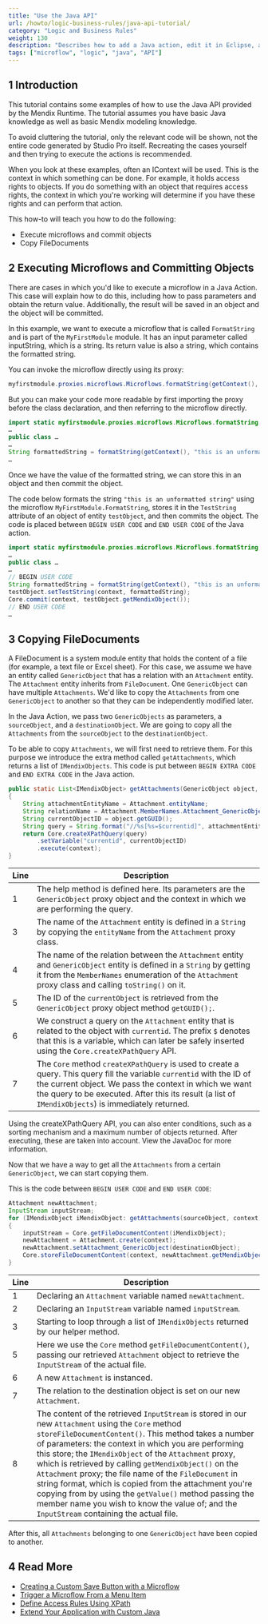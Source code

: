 ```yaml
---
title: "Use the Java API"
url: /howto/logic-business-rules/java-api-tutorial/
category: "Logic and Business Rules"
weight: 130
description: "Describes how to add a Java action, edit it in Eclipse, and call it from a microflow."
tags: ["microflow", "logic", "java", "API"]
---
```


## 1 Introduction

This tutorial contains some examples of how to use the Java API provided by the Mendix Runtime. The tutorial assumes you have basic Java knowledge as well as basic Mendix modeling knowledge.

To avoid cluttering the tutorial, only the relevant code will be shown, not the entire code generated by Studio Pro itself. Recreating the cases yourself and then trying to execute the actions is recommended.

When you look at these examples, often an IContext will be used. This is the context in which something can be done. For example, it holds access rights to objects. If you do something with an object that requires access rights, the context in which you're working will determine if you have these rights and can perform that action.

This how-to will teach you how to do the following:

* Execute microflows and commit objects
* Copy FileDocuments

## 2 Executing Microflows and Committing Objects

There are cases in which you'd like to execute a microflow in a Java Action. This case will explain how to do this, including how to pass parameters and obtain the return value. Additionally, the result will be saved in an object and the object will be committed.

In this example, we want to execute a microflow that is called `FormatString` and is part of the `MyFirstModule` module. It has an input parameter called inputString, which is a string. Its return value is also a string, which contains the formatted string.

You can invoke the microflow directly using its proxy:

```java
myfirstmodule.proxies.microflows.Microflows.formatString(getContext(), "this is an unformatted string");
```

But you can make your code more readable by first importing the proxy before the class declaration, and then referring to the microflow directly. 

```java
import static myfirstmodule.proxies.microflows.Microflows.formatString;
…
public class …
…
String formattedString = formatString(getContext(), "this is an unformatted string");
…
```

Once we have the value of the formatted string, we can store this in an object and then commit the object.

The code below formats the string `"this is an unformatted string"` using the microflow `MyFirstModule.FormatString`, stores it in the `TestString` attribute of an object of entity `testObject`, and then commits the object. The code is placed between `BEGIN USER CODE` and `END USER CODE` of the Java action.

```java
import static myfirstmodule.proxies.microflows.Microflows.formatString;
…
public class …
…
// BEGIN USER CODE
String formattedString = formatString(getContext(), "this is an unformatted string");
testObject.setTestString(context, formattedString);
Core.commit(context, testObject.getMendixObject());
// END USER CODE
…
```

## 3 Copying FileDocuments

A FileDocument is a system module entity that holds the content of a file (for example, a text file or Excel sheet). For this case, we assume we have an entity called `GenericObject` that has a relation with an `Attachment` entity. The `Attachment` entity inherits from `FileDocument`. One `GenericObject` can have multiple `Attachments`. We'd like to copy the `Attachments` from one `GenericObject` to another so that they can be independently modified later.

In the Java Action, we pass two `GenericObjects` as parameters, a `sourceObject`, and a `destinationObject`. We are going to copy all the `Attachments` from the `sourceObject` to the `destinationObject`.

To be able to copy `Attachments`, we will first need to retrieve them. For this purpose we introduce the extra method called `getAttachments`, which returns a list of `IMendixObjects`. This code is put between `BEGIN EXTRA CODE` and `END EXTRA CODE` in the Java action.

```java
public static List<IMendixObject> getAttachments(GenericObject object, IContext context) throws CoreException
{
	String attachmentEntityName = Attachment.entityName;
	String relationName = Attachment.MemberNames.Attachment_GenericObject.toString();
	String currentObjectID = object.getGUID();
	String query = String.format("//%s[%s=$currentid]", attachmentEntityName, relationName);
	return Core.createXPathQuery(query)
		.setVariable("currentid", currentObjectID)
		.execute(context);
}
```

| Line | Description |
| --- | --- |
| 1 | The help method is defined here. Its parameters are the `GenericObject` proxy object and the context in which we are performing the query. |
| 3 | The name of the `Attachment` entity is defined in a `String` by copying the `entityName` from the `Attachment` proxy class. |
| 4 | The name of the relation between the `Attachment` entity and `GenericObject` entity is defined in a `String` by getting it from the `MemberNames` enumeration of the `Attachment` proxy class and calling `toString()` on it. |
| 5 | The ID of the `currentObject` is retrieved from the `GenericObject` proxy object method `getGUID();`. |
| 6 | We construct a query on the `Attachment` entity that is related to the object with `currentid`. The prefix `$` denotes that this is a variable, which can later be safely inserted using the `Core.createXPathQuery` API.
| 7 | The `Core` method `createXPathQuery` is used to create a query. This query fill the variable `currentid` with the ID of the current object. We pass the context in which we want the query to be executed. After this its result (a list of `IMendixObjects`) is immediately returned.

Using the createXPathQuery API, you can also enter conditions, such as a sorting mechanism and a maximum number of objects returned. After executing, these are taken into account. View the JavaDoc for more information.

Now that we have a way to get all the `Attachments` from a certain `GenericObject`, we can start copying them.

This is the code between `BEGIN USER CODE` and `END USER CODE`:

```java
Attachment newAttachment;
InputStream inputStream;
for (IMendixObject iMendixObject: getAttachments(sourceObject, context))
{
	inputStream = Core.getFileDocumentContent(iMendixObject);
	newAttachment = Attachment.create(context);
	newAttachment.setAttachment_GenericObject(destinationObject);
	Core.storeFileDocumentContent(context, newAttachment.getMendixObject(), (String) iMendixObject.getValue(system.proxies.Document.MemberNames.Name.toString()),  inputStream);
}
```

| Line | Description |
| --- | --- |
| 1 | Declaring an `Attachment` variable named `newAttachment`. |
| 2 | Declaring an `InputStream` variable named `inputStream`. |
| 3 | Starting to loop through a list of `IMendixObjects` returned by our helper method. |
| 5 | Here we use the `Core` method `getFileDocumentContent()`, passing our retrieved `Attachment` object to retrieve the `InputStream` of the actual file. |
| 6 | A new `Attachment` is instanced. |
| 7 | The relation to the destination object is set on our new `Attachment`. |
| 8 | The content of the retrieved `InputStream` is stored in our new `Attachment` using the `Core` method `storeFileDocumentContent()`. This method takes a number of parameters: the context in which you are performing this store; the `IMendixObject` of the `Attachment` proxy, which is retrieved by calling `getMendixObject()` on the `Attachment` proxy; the file name of the `FileDocument` in string format, which is copied from the attachment you're copying from by using the `getValue()` method passing the member name you wish to know the value of; and the `InputStream` containing the actual file. |

After this, all `Attachments` belonging to one `GenericObject` have been copied to another.

## 4 Read More

* [Creating a Custom Save Button with a Microflow](/refguide/creating-a-custom-save-button/)
* [Trigger a Microflow From a Menu Item](/howto/logic-business-rules/trigger-microflow-from-menu-item/)
* [Define Access Rules Using XPath](/howto/logic-business-rules/define-access-rules-using-xpath/)
* [Extend Your Application with Custom Java](/howto/logic-business-rules/extending-your-application-with-custom-java/)
